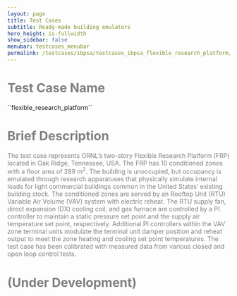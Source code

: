 ```yaml
---
layout: page
title: Test Cases
subtitle: Ready-made building emulators
hero_height: is-fullwidth
show_sidebar: false
menubar: testcases_menubar
permalink: /testcases/ibpsa/testcases_ibpsa_flexible_research_platform/
---
```


<h1><span style="color:grey">Test Case Name</span></h1>
``flexible_research_platform``

<h1><span style="color:grey">Brief Description</span></h1>
<span style="color:grey">
The test case represents ORNL’s two-story Flexible Research Platform (FRP)
located in Oak Ridge, Tennessee, USA. The FRP has 10 conditioned zones with a
floor area of 289 m<sup>2</sup>. The building is unoccupied, but occupancy is emulated through
research apparatuses that physically simulate internal loads for light commercial
buildings common in the United States’ existing building stock.
</span>

<span style="color:grey">
The conditioned zones are served by an Rooftop Unit (RTU) Variable Air Volume
(VAV) system with electric reheat.  The RTU supply fan, direct expansion (DX)
cooling coil, and gas furnace are controlled by a PI controller to maintain
a static pressure set point and the supply air
temperature set point, respectively. Additional PI controllers within the VAV
zone terminal units modulate the terminal unit
damper position and reheat output to meet the zone heating and cooling set point
temperatures. The test case has been calibrated with measured data from
various closed and open loop control tests.
</span>

<h1><span style="color:grey">(Under Development)</span></h1>
